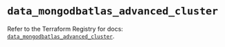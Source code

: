 # `data_mongodbatlas_advanced_cluster`

Refer to the Terraform Registry for docs: [`data_mongodbatlas_advanced_cluster`](https://registry.terraform.io/providers/mongodb/mongodbatlas/1.18.1/docs/data-sources/advanced_cluster).
